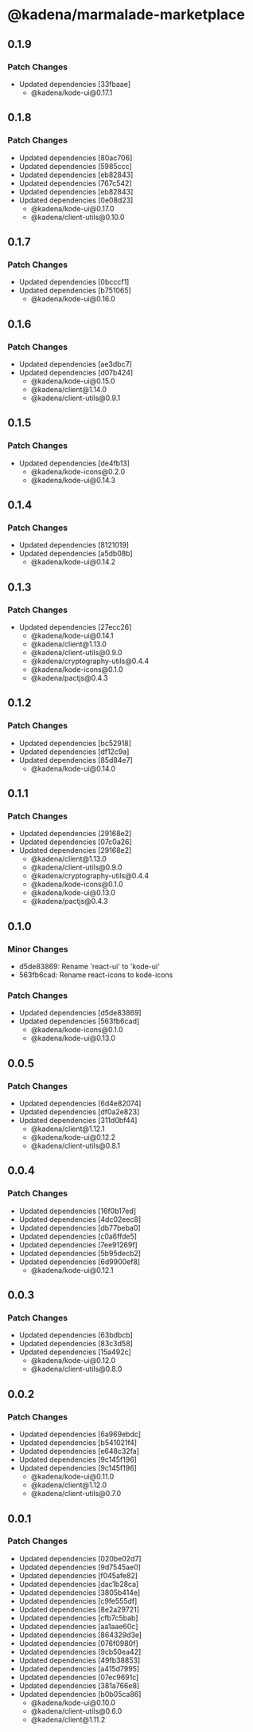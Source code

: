 # @kadena/marmalade-marketplace

## 0.1.9

### Patch Changes

- Updated dependencies \[33fbaae]
  - @kadena/kode-ui\@0.17.1

## 0.1.8

### Patch Changes

- Updated dependencies \[80ac706]
- Updated dependencies \[5985ccc]
- Updated dependencies \[eb82843]
- Updated dependencies \[767c542]
- Updated dependencies \[eb82843]
- Updated dependencies \[0e08d23]
  - @kadena/kode-ui\@0.17.0
  - @kadena/client-utils\@0.10.0

## 0.1.7

### Patch Changes

- Updated dependencies \[0bcccf1]
- Updated dependencies \[b751065]
  - @kadena/kode-ui\@0.16.0

## 0.1.6

### Patch Changes

- Updated dependencies \[ae3dbc7]
- Updated dependencies \[d07b424]
  - @kadena/kode-ui\@0.15.0
  - @kadena/client\@1.14.0
  - @kadena/client-utils\@0.9.1

## 0.1.5

### Patch Changes

- Updated dependencies \[de4fb13]
  - @kadena/kode-icons\@0.2.0
  - @kadena/kode-ui\@0.14.3

## 0.1.4

### Patch Changes

- Updated dependencies \[8121019]
- Updated dependencies \[a5db08b]
  - @kadena/kode-ui\@0.14.2

## 0.1.3

### Patch Changes

- Updated dependencies \[27ecc26]
  - @kadena/kode-ui\@0.14.1
  - @kadena/client\@1.13.0
  - @kadena/client-utils\@0.9.0
  - @kadena/cryptography-utils\@0.4.4
  - @kadena/kode-icons\@0.1.0
  - @kadena/pactjs\@0.4.3

## 0.1.2

### Patch Changes

- Updated dependencies \[bc52918]
- Updated dependencies \[df12c9a]
- Updated dependencies \[85d84e7]
  - @kadena/kode-ui\@0.14.0

## 0.1.1

### Patch Changes

- Updated dependencies \[29168e2]
- Updated dependencies \[07c0a26]
- Updated dependencies \[29168e2]
  - @kadena/client\@1.13.0
  - @kadena/client-utils\@0.9.0
  - @kadena/cryptography-utils\@0.4.4
  - @kadena/kode-icons\@0.1.0
  - @kadena/kode-ui\@0.13.0
  - @kadena/pactjs\@0.4.3

## 0.1.0

### Minor Changes

- d5de83869: Rename 'react-ui' to 'kode-ui'
- 563fb6cad: Rename react-icons to kode-icons

### Patch Changes

- Updated dependencies \[d5de83869]
- Updated dependencies \[563fb6cad]
  - @kadena/kode-icons\@0.1.0
  - @kadena/kode-ui\@0.13.0

## 0.0.5

### Patch Changes

- Updated dependencies \[6d4e82074]
- Updated dependencies \[df0a2e823]
- Updated dependencies \[311d0bf44]
  - @kadena/client\@1.12.1
  - @kadena/kode-ui\@0.12.2
  - @kadena/client-utils\@0.8.1

## 0.0.4

### Patch Changes

- Updated dependencies \[16f0b17ed]
- Updated dependencies \[4dc02eec8]
- Updated dependencies \[db77beba0]
- Updated dependencies \[c0a6ffde5]
- Updated dependencies \[7ee91269f]
- Updated dependencies \[5b95decb2]
- Updated dependencies \[6d9900ef8]
  - @kadena/kode-ui\@0.12.1

## 0.0.3

### Patch Changes

- Updated dependencies \[63bdbcb]
- Updated dependencies \[83c3d58]
- Updated dependencies \[15a492c]
  - @kadena/kode-ui\@0.12.0
  - @kadena/client-utils\@0.8.0

## 0.0.2

### Patch Changes

- Updated dependencies \[6a969ebdc]
- Updated dependencies \[b541021f4]
- Updated dependencies \[e648c32fa]
- Updated dependencies \[9c145f196]
- Updated dependencies \[9c145f196]
  - @kadena/kode-ui\@0.11.0
  - @kadena/client\@1.12.0
  - @kadena/client-utils\@0.7.0

## 0.0.1

### Patch Changes

- Updated dependencies \[020be02d7]
- Updated dependencies \[9d7545ae0]
- Updated dependencies \[f045afe82]
- Updated dependencies \[dac1b28ca]
- Updated dependencies \[3805b414e]
- Updated dependencies \[c9fe555df]
- Updated dependencies \[8e2a29721]
- Updated dependencies \[cfb7c5bab]
- Updated dependencies \[aa1aae60c]
- Updated dependencies \[864329d3e]
- Updated dependencies \[076f0980f]
- Updated dependencies \[9cb50ea42]
- Updated dependencies \[49fb38853]
- Updated dependencies \[a415d7995]
- Updated dependencies \[07ec9691c]
- Updated dependencies \[381a766e8]
- Updated dependencies \[b0b05ca86]
  - @kadena/kode-ui\@0.10.0
  - @kadena/client-utils\@0.6.0
  - @kadena/client\@1.11.2
